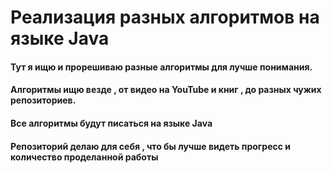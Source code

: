 <h1>Реализация разных алгоритмов на языке Java</h1>

<h4>Тут я ищю и прорешиваю разные алгоритмы для лучше понимания.</h4>
<h4>Алгоритмы ищю везде , от видео на YouTube и книг , до разных чужих репозиториев.</h4>
<h4>Все алгоритмы будут писаться на языке Java</h4>
<h4>Репозиторий делаю для себя , что бы лучше видеть прогресс и количество проделанной работы</h4>
